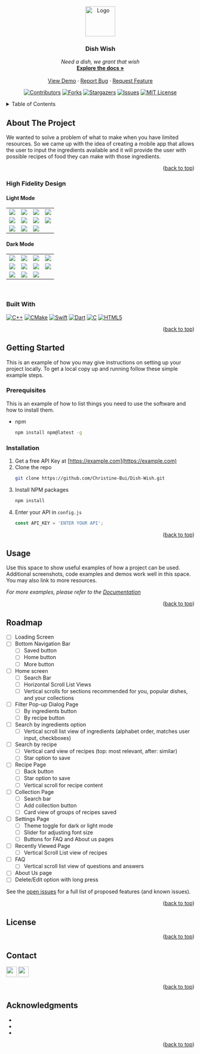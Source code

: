 <!-- Improved compatibility of back to top link: See: https://github.com/othneildrew/Best-README-Template/pull/73 -->
<a name="Dish Wish"></a>
<!--
*** Thanks for checking out the Best-README-Template. If you have a suggestion
*** that would make this better, please fork the repo and create a pull request
*** or simply open an issue with the tag "enhancement".
*** Don't forget to give the project a star!
*** Thanks again! Now go create something AMAZING! :D
-->

<!-- PROJECT LOGO -->
<br />
<div align="center">
  <a href="https://github.com/Christine-Bui/Dish-Wish">
    <img src="flutter_application_1/assets/icons/logo-transparent.png" alt="Logo" width="80" height="80">
  </a>

<h3 align="center">Dish Wish</h3>

  <p align="center">
    <em> Need a dish, we grant that wish </em>
    <br />
    <a href="https://github.com/Christine-Bui/Dish-Wish"><strong>Explore the docs »</strong></a>
    <br />
    <br />
    <a href="https://github.com/Christine-Bui/Dish-Wish">View Demo</a>
    ·
    <a href="https://github.com/Christine-Bui/Dish-Wish/issues">Report Bug</a>
    ·
    <a href="https://github.com/Christine-Bui/Dish-Wish/issues">Request Feature</a>
  </p>
</div>

<!-- PROJECT SHIELDS -->
<!--
*** I'm using markdown "reference style" links for readability.
*** Reference links are enclosed in brackets [ ] instead of parentheses ( ).
*** See the bottom of this document for the declaration of the reference variables
*** for contributors-url, forks-url, etc. This is an optional, concise syntax you may use.
*** https://www.markdownguide.org/basic-syntax/#reference-style-links
-->
<div align="center">

[![Contributors][contributors-shield]][contributors-url]
[![Forks][forks-shield]][forks-url]
[![Stargazers][stars-shield]][stars-url]
[![Issues][issues-shield]][issues-url]
[![MIT License][license-shield]][license-url]
</div>


<!-- TABLE OF CONTENTS -->
<details>
  <summary>Table of Contents</summary>
  <ol>
    <li>
      <a href="#about-the-project">About The Project</a>
      <ul>
        <li><a href="#high-fidelity-design">High Fidelity Design</a></li>
          <ul>
            <li><a href="#light-mode">Light Mode</a></li>
            <li><a href="#dark-mode">Dark Mode</a></li>
          </ul>
        <li><a href="#built-with">Built With</a></li>
      </ul>
    </li>
    <li>
      <a href="#getting-started">Getting Started</a>
      <ul>
        <li><a href="#prerequisites">Prerequisites</a></li>
        <li><a href="#installation">Installation</a></li>
      </ul>
    </li>
    <li><a href="#usage">Usage</a></li>
    <li><a href="#roadmap">Roadmap</a></li>
    <li><a href="#license">License</a></li>
    <li><a href="#contact">Contact</a></li>
    <li><a href="#acknowledgments">Acknowledgments</a></li>
  </ol>
</details>


<!-- ABOUT THE PROJECT -->
## About The Project

We wanted to solve a problem of what to make when you have limited resources. So we came up with the idea of creating a mobile app that allows the user to input the ingredients available and it will provide the user with possible recipes of food they can make with those ingredients.

<p align="right">(<a href="#readme-top">back to top</a>)</p>

### High Fidelity Design
#### Light Mode
<table>
  <tr>
    <td><img src="images/Loading Screen.png"></td>
    <td><img src="images/Home Screen.png"></td>
    <td><img src="images/Fliter Search.png"></td>
    <td><img src="images/Ingredient Search.png"></td>
  </tr>
  <tr>
    <td><img src="images/Recipe Search.png"></td>
    <td><img src="images/Recipe.png"></td>
    <td><img src="images/Collections.png"></td>
    <td><img src="images/Settings.png"></td>
  </tr>
  <tr>
    <td><img src="images/Recently Viewed.png"></td>
    <td><img src="images/FAQ.png"></td>
    <td><img src="images/About Us.png"></td>
  </tr>
</table>

#### Dark Mode
<table>
  <tr>
    <td><img src="images/Dark Loading Screen.png"></td>
    <td><img src="images/Dark Home Screen.png"></td>
    <td><img src="images/Dark Filter Search.png"></td>
    <td><img src="images/Dark Ingredient Search.png"></td>
  </tr>
  <tr>
    <td><img src="images/Dark Recipe Search.png"></td>
    <td><img src="images/Dark Recipe.png"></td>
    <td><img src="images/Dark Collection.png"></td>
    <td><img src="images/Dark Settings.png"></td>
  </tr>
  <tr>
    <td><img src="images/Dark Recently Viewed.png"></td>
    <td><img src="images/Dark FAQ.png"></td>
    <td><img src="images/Dark About Us.png"></td>
  </tr>
</table>
<br>

### Built With

[![C++][C++]][C++-url] [![CMake][CMake]][CMake-url] [![Swift][Swift]][Swift-url] [![Dart][Dart]][Dart-url] [![C][C]][C-url] [![HTML5][HTML5]][HTML5-url]

<p align="right">(<a href="#about-the-project">back to top</a>)</p>



<!-- GETTING STARTED -->
## Getting Started

This is an example of how you may give instructions on setting up your project locally.
To get a local copy up and running follow these simple example steps.

### Prerequisites

This is an example of how to list things you need to use the software and how to install them.
* npm
  ```sh
  npm install npm@latest -g
  ```

### Installation

1. Get a free API Key at [https://example.com](https://example.com)
2. Clone the repo
   ```sh
   git clone https://github.com/Christine-Bui/Dish-Wish.git
   ```
3. Install NPM packages
   ```sh
   npm install
   ```
4. Enter your API in `config.js`
   ```js
   const API_KEY = 'ENTER YOUR API';
   ```

<p align="right">(<a href="#about-the-project">back to top</a>)</p>



<!-- USAGE EXAMPLES -->
## Usage

Use this space to show useful examples of how a project can be used. Additional screenshots, code examples and demos work well in this space. You may also link to more resources.

_For more examples, please refer to the [Documentation](https://example.com)_

<p align="right">(<a href="#about-the-project">back to top</a>)</p>



<!-- ROADMAP -->
## Roadmap

- [ ] Loading Screen
- [ ] Bottom Navigation Bar
    - [ ] Saved button
    - [ ] Home button
    - [ ] More button
- [ ] Home screen
    - [ ] Search Bar
    - [ ] Horizontal Scroll List Views
    - [ ] Vertical scrolls for sections recommended for you, popular dishes, and your collections
- [ ] Filter Pop-up Dialog Page
    - [ ] By ingredients button
    - [ ] By recipe button
- [ ] Search by ingredients option
    - [ ] Vertical scroll list view of ingredients (alphabet order, matches user input, checkboxes)
- [ ] Search by recipe
    - [ ] Vertical card view of recipes (top: most relevant, after: similar)
    - [ ] Star option to save
- [ ] Recipe Page
    - [ ] Back button
    - [ ] Star option to save
    - [ ] Vertical scroll for recipe content
- [ ] Collection Page
    - [ ] Search bar
    - [ ] Add collection button
    - [ ] Card view of groups of recipes saved
- [ ] Settings Page
    - [ ] Theme toggle for dark or light mode
    - [ ] Slider for adjusting font size
    - [ ] Buttons for FAQ and About us pages
- [ ] Recently Viewed Page
    - [ ] Vertical Scroll List view of recipes
- [ ] FAQ
    - [ ] Vertical scroll list view of questions and answers
- [ ] About Us page
- [ ] Delete/Edit option with long press

See the [open issues](https://github.com/Christine-Bui/Dish-Wish/issues) for a full list of proposed features (and known issues).

<p align="right">(<a href="#about-the-project">back to top</a>)</p>



<!-- LICENSE -->
## License



<p align="right">(<a href="#about-the-project">back to top</a>)</p>



<!-- CONTACT -->
## Contact

<a href="https://www.linkedin.com/in/jeet-patel-csulb"> <img src="images/J_Linkedin.jpg" widht="auto" height="28px"><img></a>
<a href="https://www.linkedin.com/in/christine-bui-csulb" > <img src="images/C_Linkedin.jpg" widht="auto" height="28x"><img></a><br>

<p align="right">(<a href="#about-the-project">back to top</a>)</p>



<!-- ACKNOWLEDGMENTS -->
## Acknowledgments

* []()
* []()
* []()

<p align="right">(<a href="#about-the-project">back to top</a>)</p>



<!-- MARKDOWN LINKS & IMAGES -->
<!-- https://www.markdownguide.org/basic-syntax/#reference-style-links -->
[contributors-shield]: https://img.shields.io/github/contributors/Christine-Bui/Dish-Wish.svg?style=for-the-badge
[contributors-url]: https://github.com/Christine-Bui/Dish-Wish/graphs/contributors
[forks-shield]: https://img.shields.io/github/forks/Christine-Bui/Dish-Wish.svg?style=for-the-badge
[forks-url]: https://github.com/Christine-Bui/Dish-Wish/network/members
[stars-shield]: https://img.shields.io/github/stars/Christine-Bui/Dish-Wish.svg?style=for-the-badge
[stars-url]: https://github.com/Christine-Bui/Dish-Wish/stargazers
[issues-shield]: https://img.shields.io/github/issues/Christine-Bui/Dish-Wish.svg?style=for-the-badge
[issues-url]: https://github.com/Christine-Bui/Dish-Wish/issues
[license-shield]: https://img.shields.io/github/license/Christine-Bui/Dish-Wish.svg?style=for-the-badge
[license-url]: https://github.com/Christine-Bui/Dish-Wish/blob/master/LICENSE.txt
[linkedin-shield]: https://img.shields.io/badge/-LinkedIn-black.svg?style=for-the-badge&logo=linkedin&colorB=555
[linkedin-url]: https://linkedin.com/in/christine-bui-csulb
[product-screenshot]: images/screenshot.png
[C++]: https://img.shields.io/badge/C++-2CA5E0?style=for-the-badge&logo=cplusplus&logoColor=white"
[C++-url]: https://cplusplus.com/
[CMake]: https://img.shields.io/badge/CMake-%23008FBA.svg?style=for-the-badge&logo=cmake&logoColor=white
[CMake-url]: https://cmake.org/
[Swift]: https://img.shields.io/badge/Swift-FA7343?style=for-the-badge&logo=swift&logoColor=white
[Swift-url]: https://www.swift.org/
[Dart]: https://img.shields.io/badge/Dart-0175C2?style=for-the-badge&logo=dart&logoColor=white
[Dart-url]: https://angular.io/
[C]: https://img.shields.io/badge/c-%2300599C.svg?style=for-the-badge&logo=c&logoColor=white
[C-url]: https://
[HTML5]: https://img.shields.io/badge/HTML5-E34F26?style=for-the-badge&logo=html5&logoColor=white
[HTML5-url]: https://

